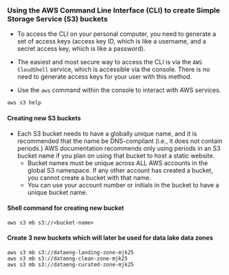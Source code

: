 <h3>Using the AWS Command Line Interface (CLI) to create Simple Storage Service (S3) buckets</h3>

* To access the CLI on your personal computer, you need to generate a set of access keys (access key ID, which is 
  like a username, and a secret access key, which is like a password). 
* The easiest and most secure way to access the CLI is via the `AWS CloudShell` service, which is accessible via the 
  console. There is no need to generate access keys for your user with this method.


* Use the `aws` command within the console to interact with AWS services.

```shell
aws s3 help
```

<h4>Creating new S3 buckets</h4>

* Each S3 bucket needs to have a globally unique name, and it is recommended that the name be DNS-compliant (i.e., 
  it does not contain periods.) AWS documentation recommends only using periods in an S3 bucket name if you plan on 
  using that bucket to host a static website.
  * Bucket names must be unique across ALL AWS accounts in the global S3 namespace. If any other account has created 
    a bucket, you cannot create a bucket with that name.
  * You can use your account number or initials in the bucket to have a unique bucket name.


<h4>Shell command for creating new bucket</h4>

```shell
aws s3 mb s3://<bucket-name>
```

<h4>Create 3 new buckets which will later be used for data lake data zones</h4>

```shell
aws s3 mb s3://dataeng-landing-zone-mjk25
aws s3 mb s3://dataeng-clean-zone-mjk25
aws s3 mb s3://dataeng-curated-zone-mjk25
```
